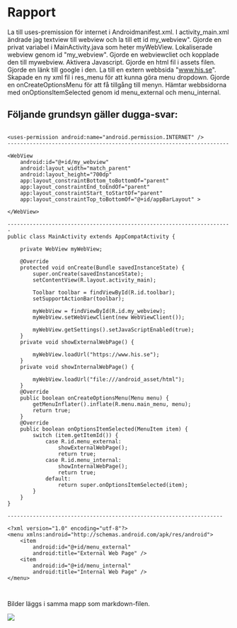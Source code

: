 
# Rapport

La till uses-premission för internet i Androidmanifest.xml.
I activity_main.xml ändrade jag textview till webview och la till ett id my_webview".
Gjorde en privat variabel i MainActivity.java som heter myWebView.
Lokaliserade webview genom id "my_webview".
Gjorde en webviewcliet och kopplade den till mywebview.
Aktivera Javascript.
Gjorde en html fil i assets filen.
Gjorde en länk till google i den.
La till en extern webbsida "www.his.se".
Skapade en ny xml fil i res_menu för att kunna göra menu dropdown.
Gjorde en onCreateOptionsMenu för att få tillgång till menyn.
Hämtar webbsidorna med onOptionsItemSelected genom id menu_external och menu_internal.


## Följande grundsyn gäller dugga-svar:


```

<uses-permission android:name="android.permission.INTERNET" />
----------------------------------------------------------------------

<WebView
    android:id="@+id/my_webview"
    android:layout_width="match_parent"
    android:layout_height="700dp"
    app:layout_constraintBottom_toBottomOf="parent"
    app:layout_constraintEnd_toEndOf="parent"
    app:layout_constraintStart_toStartOf="parent"
    app:layout_constraintTop_toBottomOf="@+id/appBarLayout" >

</WebView>

-----------------------------------------------------------------------
public class MainActivity extends AppCompatActivity {

    private WebView myWebView;
    
    @Override
    protected void onCreate(Bundle savedInstanceState) {
        super.onCreate(savedInstanceState);
        setContentView(R.layout.activity_main);

        Toolbar toolbar = findViewById(R.id.toolbar);
        setSupportActionBar(toolbar);

        myWebView = findViewById(R.id.my_webview);
        myWebView.setWebViewClient(new WebViewClient());

        myWebView.getSettings().setJavaScriptEnabled(true);
    }
    private void showExternalWebPage() {

        myWebView.loadUrl("https://www.his.se");
    }
    private void showInternalWebPage() {

        myWebView.loadUrl("file:///android_asset/html");
    }
    @Override
    public boolean onCreateOptionsMenu(Menu menu) {
        getMenuInflater().inflate(R.menu.main_menu, menu);
        return true;
    }
    @Override
    public boolean onOptionsItemSelected(MenuItem item) {
        switch (item.getItemId()) {
            case R.id.menu_external:
                showExternalWebPage();
                return true;
            case R.id.menu_internal:
                showInternalWebPage();
                return true;
            default:
                return super.onOptionsItemSelected(item);
        }
    }
}

--------------------------------------------------------------------

<?xml version="1.0" encoding="utf-8"?>
<menu xmlns:android="http://schemas.android.com/apk/res/android">
    <item
        android:id="@+id/menu_external"
        android:title="External Web Page" />
    <item
        android:id="@+id/menu_internal"
        android:title="Internal Web Page" />
</menu>



```

Bilder läggs i samma mapp som markdown-filen.


![](![img.png]![img_1.png]![img_2.png]) 

